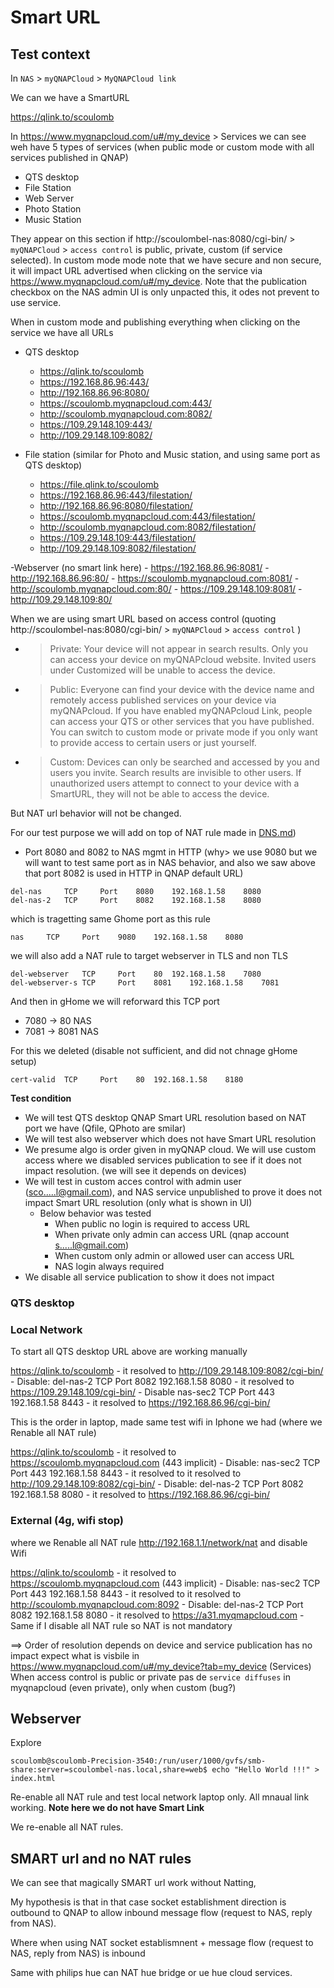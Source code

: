# Smart URL

## Test context

In `NAS` > `myQNAPCloud` > `MyQNAPCloud link`

We can we have a SmartURL 

https://qlink.to/scoulomb

In https://www.myqnapcloud.com/u#/my_device > Services we can see weh have 5 types of services (when public mode or custom mode with all services published in QNAP)
- QTS desktop 
- File Station 
- Web Server
- Photo Station
- Music Station 


They appear on this section if http://scoulombel-nas:8080/cgi-bin/ > `myQNAPCloud` > `access control` is public, private, custom (if service selected).
In custom mode mode note that we have secure and non secure, it will impact URL advertised when clicking on the service via https://www.myqnapcloud.com/u#/my_device.
Note that the publication checkbox on the NAS admin UI is only unpacted this, it odes not prevent to use service.


When in custom mode and publishing everything when clicking on the service we have all URLs

- QTS desktop
    - https://qlink.to/scoulomb
    - https://192.168.86.96:443/
    - http://192.168.86.96:8080/
    - https://scoulomb.myqnapcloud.com:443/
    - http://scoulomb.myqnapcloud.com:8082/
    - https://109.29.148.109:443/
    - http://109.29.148.109:8082/

- File station (similar for Photo and Music station, and using same port as QTS desktop)
    - https://file.qlink.to/scoulomb
    - https://192.168.86.96:443/filestation/
    - http://192.168.86.96:8080/filestation/
    - https://scoulomb.myqnapcloud.com:443/filestation/
    - http://scoulomb.myqnapcloud.com:8082/filestation/
    - https://109.29.148.109:443/filestation/
    - http://109.29.148.109:8082/filestation/

-Webserver (no smart link here)
    - https://192.168.86.96:8081/
    - http://192.168.86.96:80/
    - https://scoulomb.myqnapcloud.com:8081/
    - http://scoulomb.myqnapcloud.com:80/
    - https://109.29.148.109:8081/
    - http://109.29.148.109:80/

When we are using smart URL based on access control (quoting http://scoulombel-nas:8080/cgi-bin/ > `myQNAPCloud` > `access control` )
- > Private: Your device will not appear in search results. Only you can access your device on myQNAPcloud website. Invited users under Customized will be unable to access the device.
- > Public: Everyone can find your device with the device name and remotely access published services on your device via myQNAPcloud. If you have enabled myQNAPcloud Link, people can access your QTS or other services that you have published. You can switch to custom mode or private mode if you only want to provide access to certain users or just yourself.
- > Custom: Devices can only be searched and accessed by you and users you invite. Search results are invisible to other users. If unauthorized users attempt to connect to your device with a SmartURL, they will not be able to access the device.


But NAT url behavior will not be changed.


For our test purpose we will add on top of NAT rule made in [DNS.md](../DNS.md#intro))

- Port 8080 and 8082 to NAS mgmt in HTTP (why> we use 9080 but we will want to test same port as in NAS behavior, and also we saw above that port 8082 is used in HTTP in QNAP default URL)

````
del-nas 	TCP 	Port 	8080 	192.168.1.58 	8080 	
del-nas-2 	TCP 	Port 	8082 	192.168.1.58 	8080
````

which is tragetting same Ghome port as this rule

````
nas 	TCP 	Port 	9080 	192.168.1.58 	8080
````

we will also add a NAT rule to target webserver in TLS and non TLS

````
del-webserver 	TCP 	Port 	80 	192.168.1.58 	7080 	
del-webserver-s	TCP 	Port 	8081 	192.168.1.58 	7081
````

And then in gHome we will reforward this TCP port 

- 7080 -> 80 NAS
- 7081 -> 8081 NAS 

For this we deleted (disable not sufficient, and did not chnage gHome setup)

````
cert-valid 	TCP 	Port 	80 	192.168.1.58 	8180
````

**Test condition**
- We will test QTS desktop QNAP Smart URL resolution based on NAT port we have (Qfile, QPhoto are smilar)
- We will test also webserver which does not have Smart URL resolution
- We presume algo is order given in myQNAP cloud. We will use custom access where we disabled services publication to see if it does not impact resolution. (we will see it depends on devices)
- We will test in custom acces control with admin user (sco.....l@gmail.com), and NAS service unpublished to prove it does not impact Smart URL resolution (only what is shown in UI)
    - Below behavior was tested
        - When public no login is required to access URL
        - When private only admin can access URL (qnap account s.....l@gmail.com)
        - When custom only admin or allowed user can access URL
        - NAS login always required
- We disable all service publication to show it does not impact    


### QTS desktop

### Local Network 

To start all QTS desktop URL above are working manually

https://qlink.to/scoulomb
    - it resolved to http://109.29.148.109:8082/cgi-bin/
    - Disable:  	del-nas-2 	TCP 	Port 	8082 	192.168.1.58 	8080
    - it resolved to https://109.29.148.109/cgi-bin/
    - Disable  nas-sec2 	TCP 	Port 	443 	192.168.1.58 	8443
    - it resolved to https://192.168.86.96/cgi-bin/

This is the order in laptop, made same test wifi in Iphone we had (where we 
Renable all NAT rule)


https://qlink.to/scoulomb 
    - it resolved to https://scoulomb.myqnapcloud.com (443 implicit)
    - Disable:  	 	nas-sec2 	TCP 	Port 	443 	192.168.1.58 	8443
    - it resolved to  it resolved to http://109.29.148.109:8082/cgi-bin/
    - Disable:  	del-nas-2 	TCP 	Port 	8082 	192.168.1.58 	8080
    - it resolved to https://192.168.86.96/cgi-bin/

### External  (4g, wifi stop)


where we Renable all NAT rule  http://192.168.1.1/network/nat and disable Wifi


https://qlink.to/scoulomb 
    - it resolved to https://scoulomb.myqnapcloud.com (443 implicit)
    - Disable:  	 	nas-sec2 	TCP 	Port 	443 	192.168.1.58 	8443
    - it resolved to  it resolved to http://scoulomb.myqnapcloud.com:8092
    - Disable:  	del-nas-2 	TCP 	Port 	8082 	192.168.1.58 	8080
    - it resolved to https://a31.myqmapcloud.com
        - Same if I disable all NAT rule so NAT is not mandatory


==> Order of resolution depends on device and service publication has no impact expect what is visbile in https://www.myqnapcloud.com/u#/my_device?tab=my_device (Services)
When access control is public or private pas de `service diffuses` in myqnapcloud (even private), only when custom (bug?) <!-- check ok-->

## Webserver

Explore
>

````
scoulomb@scoulomb-Precision-3540:/run/user/1000/gvfs/smb-share:server=scoulombel-nas.local,share=web$ echo "Hello World !!!" > index.html
````

Re-enable all NAT rule and test local network laptop only.
All mnaual link working.
**Note here we do not have Smart Link**


<!-- QNAP SMART URL CCL OK -->

We re-enable all NAT rules.

## SMART url and no NAT rules

We can see that magically SMART url work without Natting,

My hypothesis is that in that case socket establishment direction is outbound to QNAP to allow inbound message flow (request to NAS, reply from NAS).

Where when using NAT socket establismnent + message flow (request to NAS, reply from NAS) is inbound

<!--
See https://github.com/scoulomb/private_script/blob/main/Links-story-notes/socketEstablishmentDirection.md#L1
Other links? osef
-->

Same with philips hue can NAT hue bridge or ue hue cloud services.

